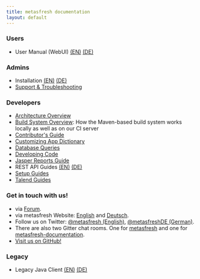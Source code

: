 ```yaml
---
title: metasfresh documentation
layout: default
---
```


### Users
- User Manual (WebUI) [(EN)](pages/webui/index_en) [(DE)](pages/webui/index_de)

### Admins
- Installation [(EN)](pages/installation/index_en)  [(DE)](pages/installation/index_de)
- [Support & Troubleshooting](pages/support/index_en)

### Developers
  - [Architecture Overview](howto_collection/EN/metasfresh_architecture.html)
  - [Build System Overview](pages/infrastructure/ci_en): How the Maven-based build system works locally as well as on our CI server
  - [Contributor's Guide](pages/contributors_guide/index_en)
  - [Customizing App Dictionary](pages/appdictionary/index_en)
  - [Database Queries](pages/sql/index_en)
  - [Developing Code](pages/developers/index_en)
  - [Jasper Reports Guide](pages/jasper_reports/index_en)
  - REST API Guides [(EN)](pages/rest_api/index_en) [(DE)](pages/rest_api/index_de)
  - [Setup Guides](pages/setup/index_en)
  - [Talend Guides](pages/talend/index_en)

### Get in touch with us!
- via <a href="http://forum.metasfresh.org" title="metasfresh Forum" target="\_blank">Forum</a>.
- via metasfresh Website: <a href="https://metasfresh.com/en" title="metasfresh.com (EN)" target="\_blank">English</a> and <a href="https://metasfresh.com/" title="metasfresh.com (DE)" target="\_blank">Deutsch</a>.
- Follow us on Twitter: <a href="https://twitter.com/metasfresh" title="metasfresh on Twitter (EN)" target="\_blank">@metasfresh (English)</a>, <a href="https://twitter.com/metasfreshDE" title="metasfresh auf Twitter (DE)" target="\_blank">@metasfreshDE (German)</a>.
- There are also two Gitter chat rooms. One for <a href="https://gitter.im/metasfresh/metasfresh" title="metasfresh on Gitter" target="\_blank">metasfresh</a> and one for <a href="https://gitter.im/metasfresh/metasfresh-documentation" title="metasfresh-documentation on Gitter" target="\_blank">metasfresh-documentation</a>.
- <a href="https://github.com/metasfresh" title="metasfresh on GitHub.com" target="\_blank">Visit us on GitHub!</a>

### Legacy
- Legacy Java Client [(EN)](pages/howto/index_en) [(DE)](pages/howto/index_de)
